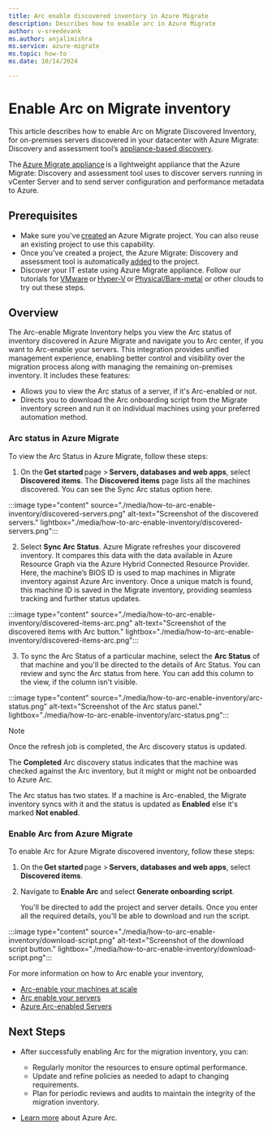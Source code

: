 ```yaml
---
title: Arc enable discovered inventory in Azure Migrate
description: Describes how to enable arc in Azure Migrate
author: v-sreedevank
ms.author: anjalimishra
ms.service: azure-migrate
ms.topic: how-to
ms.date: 10/14/2024

---
```


# Enable Arc on Migrate inventory 


This article describes how to enable Arc on Migrate Discovered Inventory, for on-premises servers discovered in your datacenter with Azure Migrate: Discovery and assessment tool’s [appliance-based discovery](./vmware/how-to-set-up-appliance-vmware.md).  

The [Azure Migrate appliance](migrate-appliance.md) is a lightweight appliance that the Azure Migrate: Discovery and assessment tool uses to discover servers running in vCenter Server and to send server configuration and performance metadata to Azure. 

## Prerequisites 

- Make sure you've [created](create-manage-projects.md) an Azure Migrate project. You can also reuse an existing project to use this capability. 
- Once you've created a project, the Azure Migrate: Discovery and assessment tool is automatically [added](how-to-create-assessment.md) to the project. 
- Discover your IT estate using Azure Migrate appliance. Follow our tutorials for [VMware](./vmware/tutorial-discover-vmware.md) or [Hyper-V](tutorial-discover-hyper-v.md) or [Physical/Bare-metal](tutorial-discover-physical.md) or other clouds to try out these steps. 

## Overview 

The Arc-enable Migrate Inventory helps you view the Arc status of inventory discovered in Azure Migrate and navigate you to Arc center, if you want to Arc-enable your servers. This integration provides unified management experience, enabling better control and visibility over the migration process along with managing the remaining on-premises inventory. It includes these features:  

- Allows you to view the Arc status of a server, if it's Arc-enabled or not. 
- Directs you to download the Arc onboarding script from the Migrate inventory screen and run it on individual machines using your preferred automation method. 

### Arc status in Azure Migrate
 
To view the Arc Status in Azure Migrate, follow these steps: 

1. On the **Get started** page > **Servers, databases and web apps**, select **Discovered items**.
The **Discovered items** page lists all the machines discovered. You can see the Sync Arc status option here. 

:::image type="content" source="./media/how-to-arc-enable-inventory/discovered-servers.png" alt-text="Screenshot of the discovered servers." lightbox="./media/how-to-arc-enable-inventory/discovered-servers.png":::
 
2. Select **Sync Arc Status**. Azure Migrate refreshes your discovered inventory. It compares this data with the data available in Azure Resource Graph via the Azure Hybrid Connected Resource Provider. Here, the machine’s BIOS ID is used to map machines in Migrate inventory against Azure Arc inventory. Once a unique match is found, this machine ID is saved in the Migrate inventory, providing seamless tracking and further status updates. 

:::image type="content" source="./media/how-to-arc-enable-inventory/discovered-items-arc.png" alt-text="Screenshot of the discovered items with Arc button." lightbox="./media/how-to-arc-enable-inventory/discovered-items-arc.png":::

3. To sync the Arc Status of a particular machine, select the **Arc Status** of that machine and you'll be directed to the details of Arc Status. You can review and sync the Arc status from here. You can add this column to the view, if the column isn't visible. 

:::image type="content" source="./media/how-to-arc-enable-inventory/arc-status.png" alt-text="Screenshot of the Arc status panel." lightbox="./media/how-to-arc-enable-inventory/arc-status.png":::

> [!Note] 
> Once the refresh job is completed, the Arc discovery status is updated. 

The **Completed** Arc discovery status indicates that the machine was checked against the Arc inventory, but it might or might not be onboarded to Azure Arc. 

The Arc status has two states. If a machine is Arc-enabled, the Migrate inventory syncs with it and the status is updated as **Enabled** else it's marked **Not enabled**.

### Enable Arc from Azure Migrate

To enable Arc for Azure Migrate discovered inventory, follow these steps:  

1. On the **Get started** page > **Servers, databases and web apps**, select **Discovered items**.

2. Navigate to **Enable Arc** and select **Generate onboarding script**. 

   You'll be directed to add the project and server details. Once you enter all the required details, you'll be able to download and run the script. 

:::image type="content" source="./media/how-to-arc-enable-inventory/download-script.png" alt-text="Screenshot of the download script button." lightbox="./media/how-to-arc-enable-inventory/download-script.png":::
 
For more information on how to Arc enable your inventory,  

- [Arc-enable your machines at scale](/azure/azure-arc/servers/onboard-service-principal) 
- [Arc enable your servers](/azure/azure-arc/servers/learn/quick-enable-hybrid-vm) 
- [Azure Arc-enabled Servers](/azure/azure-arc/servers/learn/quick-enable-hybrid-vm) 

## Next Steps 

- After successfully enabling Arc for the migration inventory, you can: 

   - Regularly monitor the resources to ensure optimal performance. 
   - Update and refine policies as needed to adapt to changing requirements. 
   - Plan for periodic reviews and audits to maintain the integrity of the migration inventory. 
- [Learn more](/azure/azure-arc/overview) about Azure Arc. 